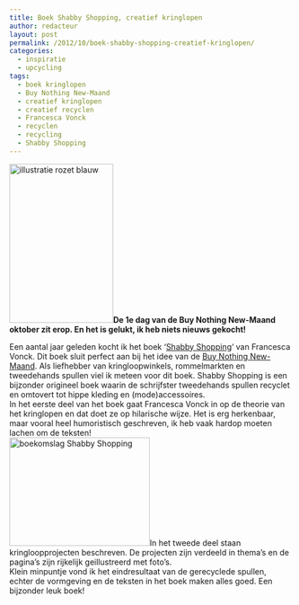```yaml
---
title: Boek Shabby Shopping, creatief kringlopen
author: redacteur
layout: post
permalink: /2012/10/boek-shabby-shopping-creatief-kringlopen/
categories:
  - inspiratie
  - upcycling
tags:
  - boek kringlopen
  - Buy Nothing New-Maand
  - creatief kringlopen
  - creatief recyclen
  - Francesca Vonck
  - recyclen
  - recycling
  - Shabby Shopping
---
```

<img class="alignright size-full wp-image-2838" title="Buy Nothing New-Maand dag 1" src="http://www.schildertuin.nl/wordpress/wp-content/uploads/2012/10/rozet_BNNM_dag1.png" alt="illustratie rozet blauw" width="185" height="283" />**De 1e dag van de Buy Nothing New-Maand oktober zit erop. En het is gelukt, ik heb niets nieuws gekocht!**

Een aantal jaar geleden kocht ik het boek &#8216;<a title="website Francesca Vonck, auteur van Shabby Shopping" href="http://www.francescavonck.nl/" target="_blank">Shabby Shopping</a>&#8216; van Francesca Vonck. Dit boek sluit perfect aan bij het idee van de <a title="Website Buy Nothing New-Maand" href="http://www.buynothingnew.nl/" target="_blank">Buy Nothing New-Maand</a>. Als liefhebber van kringloopwinkels, rommelmarkten en tweedehands spullen viel ik meteen voor dit boek. Shabby Shopping is een bijzonder origineel boek waarin de schrijfster tweedehands spullen recyclet en omtovert tot hippe kleding en (mode)accessoires.  
In het eerste deel van het boek gaat Francesca Vonck in op de theorie van het kringlopen en dat doet ze op hilarische wijze. Het is erg herkenbaar, maar vooral heel humoristisch geschreven, ik heb vaak hardop moeten lachen om de teksten!  
<img class="alignleft size-full wp-image-2841" title="shabby_shopping" src="http://www.schildertuin.nl/wordpress/wp-content/uploads/2012/10/shabby_shopping.jpg" alt="boekomslag Shabby Shopping" width="250" height="193" />In het tweede deel staan kringloopprojecten beschreven. De projecten zijn verdeeld in thema&#8217;s en de pagina&#8217;s zijn rijkelijk geillustreerd met foto&#8217;s.  
Klein minpuntje vond ik het eindresultaat van de gerecyclede spullen, echter de vormgeving en de teksten in het boek maken alles goed. Een bijzonder leuk boek!